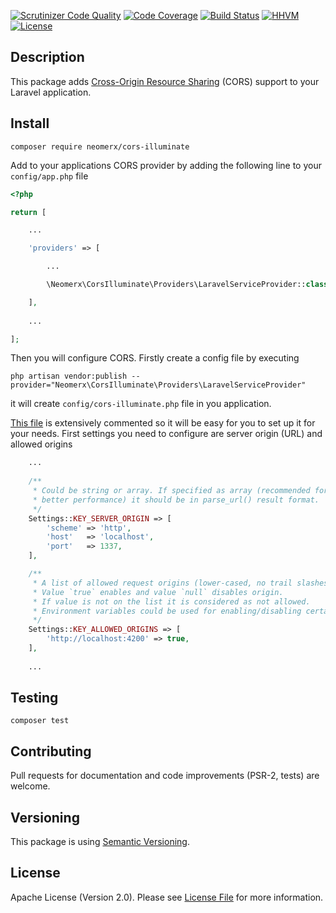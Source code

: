 [![Scrutinizer Code Quality](https://scrutinizer-ci.com/g/neomerx/cors-illuminate/badges/quality-score.png?b=master)](https://scrutinizer-ci.com/g/neomerx/cors-illuminate/?branch=master)
[![Code Coverage](https://scrutinizer-ci.com/g/neomerx/cors-illuminate/badges/coverage.png?b=master)](https://scrutinizer-ci.com/g/neomerx/cors-illuminate/?branch=master)
[![Build Status](https://travis-ci.org/neomerx/cors-illuminate.svg?branch=master)](https://travis-ci.org/neomerx/cors-illuminate)
[![HHVM](https://img.shields.io/hhvm/neomerx/cors-illuminate.svg)](https://travis-ci.org/neomerx/cors-illuminate)
[![License](https://img.shields.io/packagist/l/neomerx/cors-illuminate.svg)](https://packagist.org/packages/neomerx/cors-illuminate)

## Description

This package adds [Cross-Origin Resource Sharing](www.w3.org/TR/cors/) (CORS) support to your Laravel application.

## Install

```
composer require neomerx/cors-illuminate
```

Add to your applications CORS provider by adding the following line to your `config/app.php` file
```php
<?php

return [

    ...

    'providers' => [

        ...

        \Neomerx\CorsIlluminate\Providers\LaravelServiceProvider::class,

    ],
    
    ...

];
```

Then you will configure CORS. Firstly create a config file by executing

```
php artisan vendor:publish --provider="Neomerx\CorsIlluminate\Providers\LaravelServiceProvider"
```

it will create `config/cors-illuminate.php` file in you application.

[This file](config/cors-illuminate.php) is extensively commented so it will be easy for you to set up it for your needs. First settings you need to configure are server origin (URL) and allowed origins
```php
    ...
    
    /**
     * Could be string or array. If specified as array (recommended for
     * better performance) it should be in parse_url() result format.
     */
    Settings::KEY_SERVER_ORIGIN => [
        'scheme' => 'http',
        'host'   => 'localhost',
        'port'   => 1337,
    ],

    /**
     * A list of allowed request origins (lower-cased, no trail slashes).
     * Value `true` enables and value `null` disables origin.
     * If value is not on the list it is considered as not allowed.
     * Environment variables could be used for enabling/disabling certain hosts.
     */
    Settings::KEY_ALLOWED_ORIGINS => [
        'http://localhost:4200' => true,
    ],
    
    ...
```

## Testing

```
composer test
```

## Contributing

Pull requests for documentation and code improvements (PSR-2, tests) are welcome.

## Versioning

This package is using [Semantic Versioning](http://semver.org/).

## License

Apache License (Version 2.0). Please see [License File](LICENSE) for more information.
